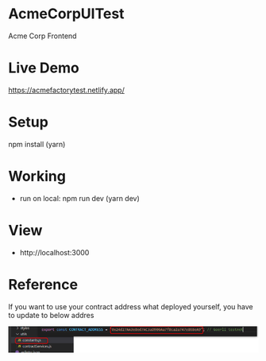 # AcmeCorpUITest
Acme Corp Frontend

# Live Demo
https://acmefactorytest.netlify.app/

# Setup
npm install (yarn)

# Working
- run on local:
  npm run dev (yarn dev)

# View
- http://localhost:3000

# Reference
If you want to use your contract address what deployed yourself, you have to update to below addres

![Alt text](screenshot.png?raw=true "Unitest")

